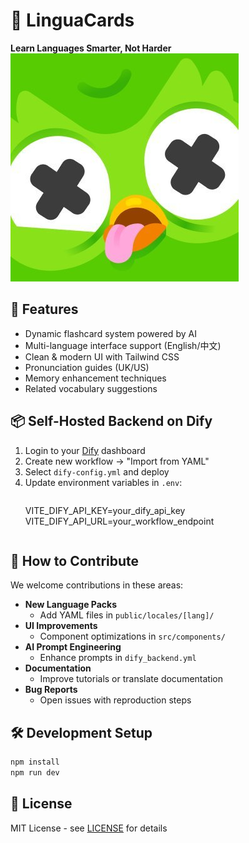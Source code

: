 # 🦉 LinguaCards 
**Learn Languages Smarter, Not Harder**  
![App Screenshot](public/images/owl.jpg)

## 🚀 Features
- Dynamic flashcard system powered by AI
- Multi-language interface support (English/中文)
- Clean & modern UI with Tailwind CSS
- Pronunciation guides (UK/US)
- Memory enhancement techniques
- Related vocabulary suggestions

## 📦 Self-Hosted Backend on Dify
1. Login to your [Dify](https://dify.ai) dashboard
2. Create new workflow → "Import from YAML"
3. Select `dify-config.yml` and deploy
4. Update environment variables in `.env`:
   ```
   ```
   VITE_DIFY_API_KEY=your_dify_api_key
   VITE_DIFY_API_URL=your_workflow_endpoint
   ```

## 🤝 How to Contribute
We welcome contributions in these areas:
- **New Language Packs** 
  - Add YAML files in `public/locales/[lang]/`
- **UI Improvements**
  - Component optimizations in `src/components/`
- **AI Prompt Engineering**
  - Enhance prompts in `dify_backend.yml`
- **Documentation**
  - Improve tutorials or translate documentation
- **Bug Reports**
  - Open issues with reproduction steps

## 🛠 Development Setup
```bash
npm install
npm run dev
```

## 📄 License
MIT License - see [LICENSE](LICENSE) for details
